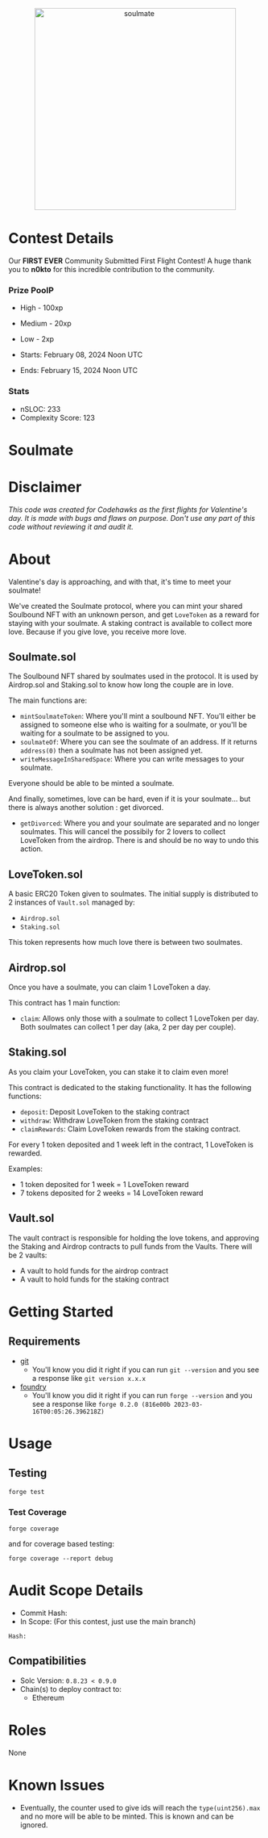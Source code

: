 <p align="center">
<img src="https://res.cloudinary.com/droqoz7lg/image/upload/q_90/dpr_2.0/c_fill,g_auto,h_320,w_320/f_auto/v1/company/jlaqqfofafa01emq3nh8?_a=BATAUVAA0" width="400" alt="soulmate">
<br/>

# Contest Details

Our **FIRST EVER** Community Submitted First Flight Contest! A huge thank you to **n0kto** for this incredible contribution to the community.

### Prize PoolP

- High - 100xp
- Medium - 20xp
- Low - 2xp

- Starts: February 08, 2024 Noon UTC
- Ends: February 15, 2024 Noon UTC

### Stats

- nSLOC: 233
- Complexity Score: 123

# Soulmate

# Disclaimer

_This code was created for Codehawks as the first flights for Valentine's day. It is made with bugs and flaws on purpose._
_Don't use any part of this code without reviewing it and audit it._

# About

Valentine's day is approaching, and with that, it's time to meet your soulmate!

We've created the Soulmate protocol, where you can mint your shared Soulbound NFT with an unknown person, and get `LoveToken` as a reward for staying with your soulmate.
A staking contract is available to collect more love. Because if you give love, you receive more love.

## Soulmate.sol

The Soulbound NFT shared by soulmates used in the protocol.
It is used by Airdrop.sol and Staking.sol to know how long the couple are in love.

The main functions are:

- `mintSoulmateToken`: Where you'll mint a soulbound NFT. You'll either be assigned to someone else who is waiting for a soulmate, or you'll be waiting for a soulmate to be assigned to you.
- `soulmateOf`: Where you can see the soulmate of an address. If it returns `address(0)` then a soulmate has not been assigned yet.
- `writeMessageInSharedSpace`: Where you can write messages to your soulmate.

Everyone should be able to be minted a soulmate.

And finally, sometimes, love can be hard, even if it is your soulmate... but there is always another solution : get divorced.

- `getDivorced`: Where you and your soulmate are separated and no longer soulmates. This will cancel the possibily for 2 lovers to collect LoveToken from the airdrop. There is and should be no way to undo this action.

## LoveToken.sol

A basic ERC20 Token given to soulmates. The initial supply is distributed to 2 instances of `Vault.sol` managed by:

- `Airdrop.sol`
- `Staking.sol`

This token represents how much love there is between two soulmates.

## Airdrop.sol

Once you have a soulmate, you can claim 1 LoveToken a day.

This contract has 1 main function:

- `claim`: Allows only those with a soulmate to collect 1 LoveToken per day. Both soulmates can collect 1 per day (aka, 2 per day per couple).

## Staking.sol

As you claim your LoveToken, you can stake it to claim even more!

This contract is dedicated to the staking functionality.
It has the following functions:

- `deposit`: Deposit LoveToken to the staking contract
- `withdraw`: Withdraw LoveToken from the staking contract
- `claimRewards`: Claim LoveToken rewards from the staking contract.

For every 1 token deposited and 1 week left in the contract, 1 LoveToken is rewarded.

Examples:

- 1 token deposited for 1 week = 1 LoveToken reward
- 7 tokens deposited for 2 weeks = 14 LoveToken reward

## Vault.sol

The vault contract is responsible for holding the love tokens, and approving the Staking and Airdrop contracts to pull funds from the Vaults. There will be 2 vaults:

- A vault to hold funds for the airdrop contract
- A vault to hold funds for the staking contract

# Getting Started

## Requirements

- [git](https://git-scm.com/book/en/v2/Getting-Started-Installing-Git)
  - You'll know you did it right if you can run `git --version` and you see a response like `git version x.x.x`
- [foundry](https://getfoundry.sh/)
  - You'll know you did it right if you can run `forge --version` and you see a response like `forge 0.2.0 (816e00b 2023-03-16T00:05:26.396218Z)`

# Usage

## Testing

```
forge test
```

### Test Coverage

```
forge coverage
```

and for coverage based testing:

```
forge coverage --report debug
```

# Audit Scope Details

- Commit Hash:
- In Scope:
  (For this contest, just use the main branch)

```
Hash:
```

## Compatibilities

- Solc Version: `0.8.23 < 0.9.0`
- Chain(s) to deploy contract to:
  - Ethereum

# Roles

None

# Known Issues

- Eventually, the counter used to give ids will reach the `type(uint256).max` and no more will be able to be minted. This is known and can be ignored.
